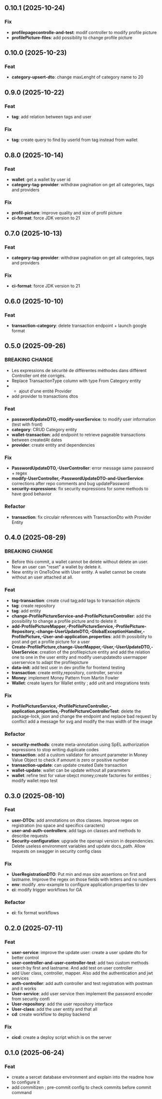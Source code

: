 ## 0.10.1 (2025-10-24)

### Fix

- **profilepagecontrolle-and-test**: modif controller to modify profile picture
- **profilePicture-files**: add possibility to change profile picture

## 0.10.0 (2025-10-23)

### Feat

- **category-upsert-dto**: change maxLenght of category name to 20

## 0.9.0 (2025-10-22)

### Feat

- **tag**: add relation between tags and user

### Fix

- **tag**: create query to find by userId from tag instead from wallet

## 0.8.0 (2025-10-14)

### Feat

- **wallet**: get a wallet by user id
- **category-tag-provider**: withdraw pagination on get all categories, tags and providers

### Fix

- **profil-picture**: improve quality and size of profil picture
- **ci-format**: force JDK version to 21

## 0.7.0 (2025-10-13)

### Feat

- **category-tag-provider**: withdraw pagination on get all categories, tags and providers

### Fix

- **ci-format**: force JDK version to 21

## 0.6.0 (2025-10-10)

### Feat

- **transaction-category**: delete transaction endpoint + launch google format

## 0.5.0 (2025-09-26)

### BREAKING CHANGE

- Les expressions de sécurité de différentes méthodes dans différent
Controller ont été corrigés.
- Replace TransactionType column with type From Category
entity
- - ajout d'une entité Provider
- add provider to transactions dtos

### Feat

- **passwordUpdateDTO,-modify-userService**: to modify user information (test with front)
- **category**: CRUD Category entity
- **wallet-transaction**: add endpoint to retrieve pageable transactions between createdAt dates
- **provider**: create entity and dependencies

### Fix

- **PasswordUpdateDTO,-UserController**: error message same password + regex
- **modify-UserController,-PasswordUpdateDTO-and-UserService**: corrections after repo comments and bug updatePassword
- **security-expressions**: fix security expressions for some methods to have good behavior

### Refactor

- **transaction**: fix circulair references with TransactionDto with Provider Entity

## 0.4.0 (2025-08-29)

### BREAKING CHANGE

- Before this commit, a wallet cannot be delete without delete an user.
Now an user can "reset" a wallet by delete it.
- New entity in OneToOne with User entity.
A wallet cannot be create without an user attached at all.

### Feat

- **tag-transaction**: create crud tag;add tags to transaction objects
- **tag**: create repository
- **tag**: add entity
- **change-ProfilePictureService-and-ProfilePictureController**: add the possibility to change a profile picture and to delete it
- **add-ProfilePictureMapper,-ProfilePictureService,-ProfilePicture-Repository,-change-UserUpdateDTO,-GlobalExceptionHandler,-ProfilePicture,-User-and-application.properties**: add th possibility to post and get a profile picture for a user
- **Create-ProfilePicture,change-UserMapper,-User,-UserUpdateDTO,-UserService**: creation of the profilepicture entity and add the relation one to one in the user entity and modify userupdatedto usermapper userservice to adapt the profilepicture
- **data-init**: add test user in dev profile for frontend testing
- **transaction**: create entity,repository, controller, service
- **Money**: implement Money Pattern from Martin Fowler
- **Wallet**: create layers for Wallet entity ; add unit and integrations tests

### Fix

- **ProfilePictureService,-ProfilePictureController,-application.properties,-ProfilePictureControllerTest**: delete the package-lock, json and change the endpoint and replace bad request by conflict add a message for svg and modify the max width of the image

### Refactor

- **security-methods**: create meta-annotation using SpEL authorization expressions to stop writing duplicate codes
- **transaction**: add a custom validator for amount parameter in
Money Value Object to check if amount is zero or positive number
- **transaction-update**: can update created Date transaction
- **wallet-update**: wallet can be update without all parameters
- **wallet**: refine test for value obejct money;create factories for entities ; modify wallet repo test

## 0.3.0 (2025-08-10)

### Feat

- **user-DTOs**: add annotations on dtos classes. Improve regex on registration (no space and specifics caracters)
- **user-and-auth-controllers**: add tags on classes and methods to describe requests
- **Security-configuration**: upgrade the openapi version in dependencies. Delete useless environment variables and update docs_path. Allow requests on swagger in security config class

### Fix

- **UserRegistrationDTO**: Put min and max size assertions on first and lastname. Improve the regex on those fields with letters and no numbers
- **env**: modify .env-example to configure application.properties to dev
- **ci**: modify trigger workflows for GA

### Refactor

- **ci**: fix format workflows

## 0.2.0 (2025-07-11)

### Feat

- **user-service**: improve the update user: create a user update dto for better control
- **user-controller-and-user-controller-test**: add two custom methods search by first and lastname. And add test on user controller
- add User class, controller, mapper. Also add the authentication and jwt services
- **auth-controller**: add auth controller and test registration with postman and it works
- **User-service**: add user service then implement the password encoder from security confi
- **User-repository**: add the user repository interface
- **User-class**: add the user entity and that all
- **cd**: create workflow to deploy backend

### Fix

- **cicd**: create a deploy script which is on the server

## 0.1.0 (2025-06-24)

### Feat

- create a sercet database environment and explain into the readme how to configure it
- add commitizen ; pre-commit config to check commits before commit command
